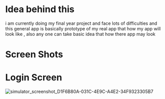 # Idea behind this
i am currently doing my final year project and face lots of difficulties and this general app is basically prototype of my real app that how my app will look like , also any one can take basic idea that how there app may look
# Screen Shots


# Login Screen
![simulator_screenshot_D1F6B80A-031C-4E9C-A4E2-34F9323305B7](https://user-images.githubusercontent.com/103266161/224559348-bbf71d24-26ae-4981-b3ec-b9fa934ebaa8.png)
